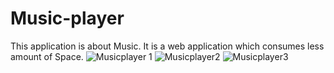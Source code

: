 # Music-player
This application is about Music. It is a web application which consumes less amount of Space.
![Musicplayer 1](https://user-images.githubusercontent.com/85840335/123758632-c1289880-d8dc-11eb-8461-8ac736a722ec.png)
![Musicplayer2](https://user-images.githubusercontent.com/85840335/123759606-ac98d000-d8dd-11eb-9871-0bc7ab4c2490.png)
![Musicplayer3](https://user-images.githubusercontent.com/85840335/123759771-d8b45100-d8dd-11eb-9536-5146f97756ff.png)
